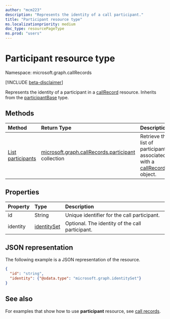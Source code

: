 ```yaml
---
author: "mcm223"
description: "Represents the identity of a call participant."
title: "Participant resource type"
ms.localizationpriority: medium
doc_type: resourcePageType
ms.prod: "users"
---
```

# Participant resource type

Namespace: microsoft.graph.callRecords

[!INCLUDE [beta-disclaimer](../../includes/beta-disclaimer.md)]

Represents the identity of a participant in a [callRecord](callrecords-callrecord.md) resource. Inherits from the [participantBase](callrecords-participantbase.md) type.

## Methods
| Method          | Return Type                                                                                     | Description                                                   |
|:----------------|:------------------------------------------------------------------------------------------------|:--------------------------------------------------------------|
| [List participants](../api/callrecords-participant-list.md)|[microsoft.graph.callRecords.participant](callrecords-participant.md) collection|Retrieve the list of participants associated with a [callRecord](callrecords-callrecord.md) object.|


## Properties

| Property    | Type                          | Description                                               |
|:------------|:------------------------------|:----------------------------------------------------------|
| id          | String                        | Unique identifier for the call participant.     |
| identity    | [identitySet](identityset.md) | Optional. The identity of the call participant.           |


## JSON representation

The following example is a JSON representation of the resource.

<!-- {
  "blockType": "resource",
  "@odata.type": "microsoft.graph.callRecords.participant",
  "optionalProperties": [
    "id",
    "identity"
  ],
  "openType": true
} -->
```json
{
  "id": "string",
  "identity": {"@odata.type": "microsoft.graph.identitySet"}
}
```

## See also

For examples that show how to use **participant** resource, see [call records](callrecords-callrecord.md).